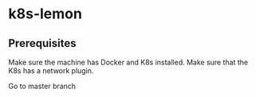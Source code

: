 # k8s-lemon

## Prerequisites

Make sure the machine has Docker and K8s installed. Make sure that the K8s has a network plugin.

Go to master branch
